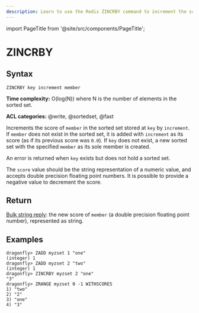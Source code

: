 ```yaml
---
description: Learn to use the Redis ZINCRBY command to increment the score of a member in a sorted set, plus expert tips beyond the official Redis docs.
---
```


import PageTitle from '@site/src/components/PageTitle';

# ZINCRBY

<PageTitle title="Redis ZINCRBY Explained (Better Than Official Docs)" />

## Syntax

    ZINCRBY key increment member

**Time complexity:** O(log(N)) where N is the number of elements in the sorted set.

**ACL categories:** @write, @sortedset, @fast

Increments the score of `member` in the sorted set stored at `key` by
`increment`.
If `member` does not exist in the sorted set, it is added with `increment` as
its score (as if its previous score was `0.0`).
If `key` does not exist, a new sorted set with the specified `member` as its
sole member is created.

An error is returned when `key` exists but does not hold a sorted set.

The `score` value should be the string representation of a numeric value, and
accepts double precision floating point numbers.
It is possible to provide a negative value to decrement the score.

## Return

[Bulk string reply](https://redis.io/docs/reference/protocol-spec/#bulk-strings): the new score of `member` (a double precision floating point
number), represented as string.

## Examples

```shell
dragonfly> ZADD myzset 1 "one"
(integer) 1
dragonfly> ZADD myzset 2 "two"
(integer) 1
dragonfly> ZINCRBY myzset 2 "one"
"3"
dragonfly> ZRANGE myzset 0 -1 WITHSCORES
1) "two"
2) "2"
3) "one"
4) "3"
```
